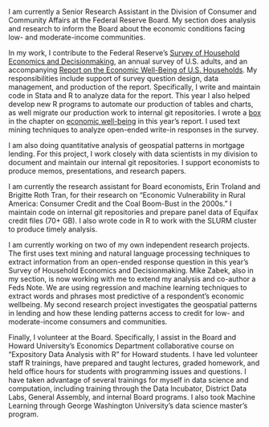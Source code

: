 I am currently a Senior Research Assistant in the Division of Consumer and Community Affairs at the Federal Reserve Board. My section does analysis and research to inform the Board about the economic conditions facing low- and moderate-income communities. 

In my work, I contribute to the Federal Reserve’s [Survey of Household Economics and Decisionmaking](https://www.federalreserve.gov/consumerscommunities/shed.htm), an annual survey of U.S. adults, and an accompanying [Report on the Economic Well-Being of U.S. Households](https://www.federalreserve.gov/publications/files/2018-report-economic-well-being-us-households-201905.pdf). My responsibilities include support of survey question design, data management, and production of the report. Specifically, I write and maintain code in Stata and R to analyze data for the report. This year I also helped develop new R programs to automate our production of tables and charts, as well migrate our production work to internal git repositories. I wrote a [box](https://www.federalreserve.gov/publications/2019-economic-well-being-of-us-households-in-2018-economic-well-being.htm#xbox1-textanalysisofself-assessedwel-49224777) in the chapter on [economic well-being](https://www.federalreserve.gov/publications/2019-economic-well-being-of-us-households-in-2018-economic-well-being.htm) in this year’s report. I used text mining techniques to analyze open-ended write-in responses in the survey. 

I am also doing quantitative analysis of geospatial patterns in mortgage lending. For this project, I work closely with data scientists in my division to document and maintain our internal git repositories. I support economists to produce memos, presentations, and research papers. 

I am currently the research assistant for Board economists, Erin Troland and Brigitte Roth Tran, for their research on “Economic Vulnerability in Rural America: Consumer Credit and the Coal Boom-Bust in the 2000s.” I maintain code on internal git repositories and prepare panel data of Equifax credit files (70+ GB). I also wrote code in R to work with the SLURM cluster to produce timely analysis. 

I am currently working on two of my own independent research projects. The first uses text mining and natural language processing techniques to extract information from an open-ended response question in this year’s Survey of Household Economics and Decisionmaking. Mike Zabek, also in my section, is now working with me to extend my analysis and co-author a Feds Note. We are using regression and machine learning techniques to extract words and phrases most predictive of a respondent’s economic wellbeing. My second research project investigates the geospatial patterns in lending and how these lending patterns access to credit for low- and moderate-income consumers and communities.

Finally, I volunteer at the Board. Specifically, I assist in the Board and Howard University’s Economics Department collaborative course on “Expository Data Analysis with R” for Howard students. I have led volunteer staff R trainings, have prepared and taught lectures, graded homework, and held office hours for students with programming issues and questions. I have taken advantage of several trainings for myself in data science and computation, including training through the Data Incubator, District Data Labs, General Assembly, and internal Board programs. I also took Machine Learning through George Washington University’s data science master’s program. 
